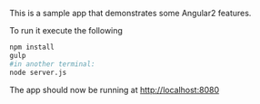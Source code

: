 This is a sample app that demonstrates some Angular2 features.

To run it execute the following
```Bash
npm install
gulp
#in another terminal:
node server.js
```

The app should now be running at [http://localhost:8080](http://localhost:8080)